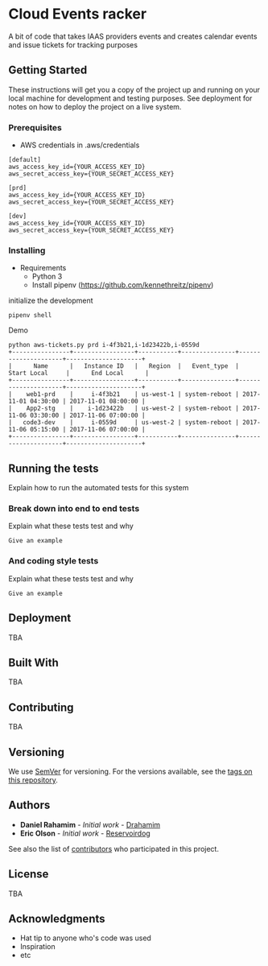 # Cloud Events racker

A bit of code that takes IAAS providers events and creates calendar events and issue tickets for tracking purposes

## Getting Started

These instructions will get you a copy of the project up and running on your local machine for development and testing purposes. See deployment for notes on how to deploy the project on a live system.

### Prerequisites

* AWS credentials in .aws/credentials
```
[default]
aws_access_key_id={YOUR_ACCESS_KEY_ID}
aws_secret_access_key={YOUR_SECRET_ACCESS_KEY}

[prd]
aws_access_key_id={YOUR_ACCESS_KEY_ID}
aws_secret_access_key={YOUR_SECRET_ACCESS_KEY}

[dev]
aws_access_key_id={YOUR_ACCESS_KEY_ID}
aws_secret_access_key={YOUR_SECRET_ACCESS_KEY}
```

### Installing

* Requirements
  * Python 3
  * Install pipenv (https://github.com/kennethreitz/pipenv)

initialize the development

```
pipenv shell 
```

Demo
```
python aws-tickets.py prd i-4f3b21,i-1d23422b,i-0559d
+----------------+-----------------+-----------+---------------+---------------------+---------------------+
|      Name      |   Instance ID   |   Region  |   Event_type  |     Start Local     |      End Local      |
+----------------+-----------------+-----------+---------------+---------------------+---------------------+
|    web1-prd    |     i-4f3b21    | us-west-1 | system-reboot | 2017-11-01 04:30:00 | 2017-11-01 08:00:00 |
|    App2-stg    |    i-1d23422b   | us-west-2 | system-reboot | 2017-11-06 03:30:00 | 2017-11-06 07:00:00 |
|   code3-dev    |     i-0559d     | us-west-2 | system-reboot | 2017-11-06 05:15:00 | 2017-11-06 07:00:00 |
+----------------+-----------------+-----------+---------------+---------------------+---------------------+
```



## Running the tests

Explain how to run the automated tests for this system

### Break down into end to end tests

Explain what these tests test and why

```
Give an example
```

### And coding style tests

Explain what these tests test and why

```
Give an example
```

## Deployment

TBA

## Built With

TBA

## Contributing

TBA

## Versioning

We use [SemVer](http://semver.org/) for versioning. For the versions available, see the [tags on this repository](https://github.com/V6-Networks/cloud_events_tracker/tags). 

## Authors

* **Daniel Rahamim** - *Initial work* - [Drahamim](https://github.com/drahamim)
* **Eric Olson** - *Initial work* - [Reservoirdog](https://github.com/reservoirdog)

See also the list of [contributors](https://github.com/V6-Networks/cloud_events_tracker/contributors) who participated in this project.

## License

TBA

## Acknowledgments

* Hat tip to anyone who's code was used
* Inspiration
* etc
